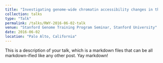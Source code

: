 ```yaml
---
title: "Investigating genome-wide chromatin accessibility changes in the NSC niche throughout aging"
collection: talks
type: "Talk"
permalink: /talks/RWY-2016-06-02-talk
venue: "Stanford Genome Training Program Seminar, Stanford University"
date: 2016-06-02
location: "Palo Alto, California"
---
```


This is a description of your talk, which is a markdown files that can be all markdown-ified like any other post. Yay markdown!
